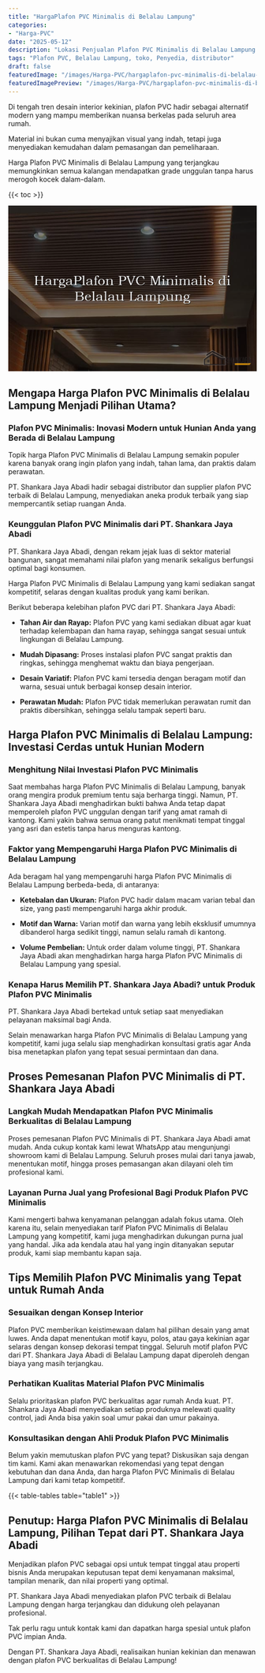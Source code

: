 ```yaml
---
title: "HargaPlafon PVC Minimalis di Belalau Lampung"
categories:
- "Harga-PVC"
date: "2025-05-12"
description: "Lokasi Penjualan Plafon PVC Minimalis di Belalau Lampung untuk tempat tinggal, perkantoran, dan toko. Panel unggulan, beragam motif, pilihan warna menarik, dengan jasa instalasi oleh tim ahli serta kepastian resmi!|Layanan distribusi Plafon PVC Minimalis di Belalau Lampung bagi kebutuhan hunian, perkantoran, atau gerai, dengan produk terbaik dan penempatan oleh tenaga ahli profesional dan jaminan resmi.|Alternatif Plafon PVC Minimalis di Belalau Lampung yang terbukti untuk tempat tinggal, perkantoran, dan ritel, dengan produk terbaik dan penempatan oleh tenaga ahli berpengalaman dan kepastian resmi.|Penjualan Plafon PVC Minimalis di Belalau Lampung untuk tempat tinggal, perkantoran, serta toko, dengan panel berkualitas dan penempatan dikerjakan oleh tim berpengalaman, disertai dengan jaminan resmi.}"
tags: "Plafon PVC, Belalau Lampung, toko, Penyedia, distributor"
draft: false
featuredImage: "/images/Harga-PVC/hargaplafon-pvc-minimalis-di-belalau-lampung.png"
featuredImagePreview: "/images/Harga-PVC/hargaplafon-pvc-minimalis-di-belalau-lampung.png"
---
```


Di tengah tren desain interior kekinian, plafon PVC hadir sebagai alternatif modern yang mampu memberikan nuansa berkelas pada seluruh area rumah.

Material ini bukan cuma menyajikan visual yang indah, tetapi juga menyediakan kemudahan dalam pemasangan dan pemeliharaan.

Harga Plafon PVC Minimalis di Belalau Lampung yang terjangkau memungkinkan semua kalangan mendapatkan grade unggulan tanpa harus merogoh kocek dalam-dalam.

{{< toc >}}

![HargaPlafon PVC Minimalis di Belalau Lampung](/images/Harga-PVC/HargaPlafon-PVC-Minimalis-di-Belalau-Lampung.png)

## Mengapa Harga Plafon PVC Minimalis di Belalau Lampung Menjadi Pilihan Utama?

### Plafon PVC Minimalis: Inovasi Modern untuk Hunian Anda yang Berada di Belalau Lampung

Topik harga Plafon PVC Minimalis di Belalau Lampung semakin populer karena banyak orang ingin plafon yang indah, tahan lama, dan praktis dalam perawatan.

PT. Shankara Jaya Abadi hadir sebagai distributor dan supplier plafon PVC terbaik di Belalau Lampung, menyediakan aneka produk terbaik yang siap mempercantik setiap ruangan Anda.

### Keunggulan Plafon PVC Minimalis dari PT. Shankara Jaya Abadi

PT. Shankara Jaya Abadi, dengan rekam jejak luas di sektor material bangunan, sangat memahami nilai plafon yang menarik sekaligus berfungsi optimal bagi konsumen.

Harga Plafon PVC Minimalis di Belalau Lampung yang kami sediakan sangat kompetitif, selaras dengan kualitas produk yang kami berikan.

Berikut beberapa kelebihan plafon PVC dari PT. Shankara Jaya Abadi:

- **Tahan Air dan Rayap:** Plafon PVC yang kami sediakan dibuat agar kuat terhadap kelembapan dan hama rayap, sehingga sangat sesuai untuk lingkungan di Belalau Lampung.

- **Mudah Dipasang:** Proses instalasi plafon PVC sangat praktis dan ringkas, sehingga menghemat waktu dan biaya pengerjaan.

- **Desain Variatif:** Plafon PVC kami tersedia dengan beragam motif dan warna, sesuai untuk berbagai konsep desain interior.

- **Perawatan Mudah:** Plafon PVC tidak memerlukan perawatan rumit dan praktis dibersihkan, sehingga selalu tampak seperti baru.

## Harga Plafon PVC Minimalis di Belalau Lampung: Investasi Cerdas untuk Hunian Modern

### Menghitung Nilai Investasi Plafon PVC Minimalis

Saat membahas harga Plafon PVC Minimalis di Belalau Lampung, banyak orang mengira produk premium tentu saja berharga tinggi. Namun, PT. Shankara Jaya Abadi menghadirkan bukti bahwa Anda tetap dapat memperoleh plafon PVC unggulan dengan tarif yang amat ramah di kantong. Kami yakin bahwa semua orang patut menikmati tempat tinggal yang asri dan estetis tanpa harus menguras kantong.

### Faktor yang Mempengaruhi Harga Plafon PVC Minimalis di Belalau Lampung

Ada beragam hal yang mempengaruhi harga Plafon PVC Minimalis di Belalau Lampung berbeda-beda, di antaranya:

- **Ketebalan dan Ukuran:** Plafon PVC hadir dalam macam varian tebal dan size, yang pasti mempengaruhi harga akhir produk.

- **Motif dan Warna:** Varian motif dan warna yang lebih eksklusif umumnya dibanderol harga sedikit tinggi, namun selalu ramah di kantong.

- **Volume Pembelian:** Untuk order dalam volume tinggi, PT. Shankara Jaya Abadi akan menghadirkan harga harga Plafon PVC Minimalis di Belalau Lampung yang spesial.

### Kenapa Harus Memilih PT. Shankara Jaya Abadi? untuk Produk Plafon PVC Minimalis

PT. Shankara Jaya Abadi bertekad untuk setiap saat menyediakan pelayanan maksimal bagi Anda.

Selain menawarkan harga Plafon PVC Minimalis di Belalau Lampung yang kompetitif, kami juga selalu siap menghadirkan konsultasi gratis agar Anda bisa menetapkan plafon yang tepat sesuai permintaan dan dana.

## Proses Pemesanan Plafon PVC Minimalis di PT. Shankara Jaya Abadi

### Langkah Mudah Mendapatkan Plafon PVC Minimalis Berkualitas di Belalau Lampung

Proses pemesanan Plafon PVC Minimalis di PT. Shankara Jaya Abadi amat mudah. Anda cukup kontak kami lewat WhatsApp atau mengunjungi showroom kami di Belalau Lampung. Seluruh proses mulai dari tanya jawab, menentukan motif, hingga proses pemasangan akan dilayani oleh tim profesional kami.

### Layanan Purna Jual yang Profesional Bagi Produk Plafon PVC Minimalis

Kami mengerti bahwa kenyamanan pelanggan adalah fokus utama. Oleh karena itu, selain menyediakan tarif Plafon PVC Minimalis di Belalau Lampung yang kompetitif, kami juga menghadirkan dukungan purna jual yang handal. Jika ada kendala atau hal yang ingin ditanyakan seputar produk, kami siap membantu kapan saja.

## Tips Memilih Plafon PVC Minimalis yang Tepat untuk Rumah Anda

### Sesuaikan dengan Konsep Interior

Plafon PVC memberikan keistimewaan dalam hal pilihan desain yang amat luwes. Anda dapat menentukan motif kayu, polos, atau gaya kekinian agar selaras dengan konsep dekorasi tempat tinggal. Seluruh motif plafon PVC dari PT. Shankara Jaya Abadi di Belalau Lampung dapat diperoleh dengan biaya yang masih terjangkau.

### Perhatikan Kualitas Material Plafon PVC Minimalis

Selalu prioritaskan plafon PVC berkualitas agar rumah Anda kuat. PT. Shankara Jaya Abadi menyediakan setiap produknya melewati quality control, jadi Anda bisa yakin soal umur pakai dan umur pakainya.

### Konsultasikan dengan Ahli Produk Plafon PVC Minimalis

Belum yakin memutuskan plafon PVC yang tepat? Diskusikan saja dengan tim kami. Kami akan menawarkan rekomendasi yang tepat dengan kebutuhan dan dana Anda, dan harga Plafon PVC Minimalis di Belalau Lampung dari kami tetap kompetitif.

{{< table-tables table="table1" >}}

## Penutup: Harga Plafon PVC Minimalis di Belalau Lampung, Pilihan Tepat dari PT. Shankara Jaya Abadi

Menjadikan plafon PVC sebagai opsi untuk tempat tinggal atau properti bisnis Anda merupakan keputusan tepat demi kenyamanan maksimal, tampilan menarik, dan nilai properti yang optimal.

PT. Shankara Jaya Abadi menyediakan plafon PVC terbaik di Belalau Lampung dengan harga terjangkau dan didukung oleh pelayanan profesional.

Tak perlu ragu untuk kontak kami dan dapatkan harga spesial untuk plafon PVC impian Anda.

Dengan PT. Shankara Jaya Abadi, realisaikan hunian kekinian dan menawan dengan plafon PVC berkualitas di Belalau Lampung!
